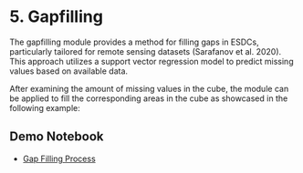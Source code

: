 # 5. Gapfilling

The gapfilling module provides a method for filling gaps in ESDCs, particularly tailored for remote sensing datasets
(Sarafanov et al. 2020). This approach utilizes a support vector regression model to predict missing values based
on available data.

After examining the amount of missing values in the cube, the module can be applied to fill the corresponding
areas in the cube as showcased in the following example:

## Demo Notebook

- [Gap Filling Process](https://github.com/deepesdl/ML-Toolkits/blob/master/Examples/gapfilling_process.ipynb)